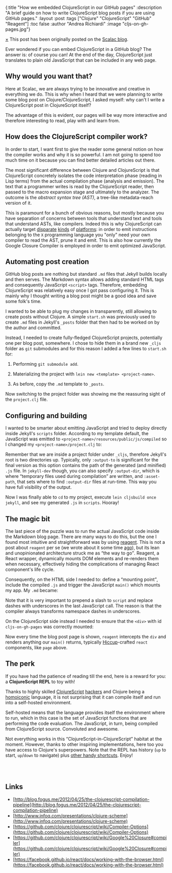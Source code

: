 {:title "How we embedded ClojureScript in our GitHub pages"
 :description  "A brief guide on how to write ClojureScript blog posts if you are using GitHub pages."
 :layout :post
 :tags  ["Clojure" "ClojureScript" "GitHub" "Reagent"]
 :toc false
 :author "Andrea Richiardi"
 :image "cljs-on-gh-pages.jpg"}

<div class="alert alert-info fade in">
  <a href="#" class="close" data-dismiss="alert" aria-label="close">&times;</a>
  This post has been originally posted on the
  <a href="http://blog.scalac.io/2015/10/19/cljs-on-gh-pages.html">
  Scalac blog</a>.
</div>


Ever wondered if you can embed ClojureScript in a GitHub blog? The answer is:
 of course you can! At the end of the day, ClojureScript just translates to
 plain old JavaScript that can be included in any web page.
 
## Why would you want that?

Here at Scalac, we are always trying to be innovative and creative in
everything we do. This is why when I heard that we were planning to write some
blog post on Clojure/ClojureScript, I asked myself: why can't I write a
ClojureScript post in ClojureScript itself?

The advantage of this is evident, our pages will be way more interactive and
therefore interesting to read, play with and learn from.

## How does the ClojureScript compiler work?

In order to start, I want first to give the reader some general notion on how
the compiler works and why it is so powerful. I am not going to spend too much
time on it because you can find better detailed articles out there.

The most significant difference between Clojure and ClojureScript is that
ClojureScript concretely isolates the code interpretation phase (reading in
Lisp terms) from the actual compilation phase (analysis and emission). The text
that a programmer writes is read by the ClojureScript reader, then passed to
the macro expansion stage and ultimately to the analyzer. The outcome is the
*abstract syntax tree (AST)*, a tree-like metadata-reach version of it.

This is paramount for a bunch of obvious reasons, but mostly because you have
separation of concerns between tools that understand text and tools that
understand ASTs, like compilers. Indeed this is why ClojureScript can actually
target [disparate](http://cljsrn.org/)
[kinds](https://github.com/mfikes/planck) of
[platforms](https://github.com/takeoutweight/clojure-scheme): in order to emit
instructions belonging to the `X` programming language you "only" need your own
compiler to read the AST, prune it and emit. This is also how currently the
Google Closure Compiler is employed in order to emit optimized JavaScript.

## Automating post creation

GitHub blog posts are nothing but standard `.md` files that Jekyll builds
locally and then serves. The Markdown syntax allows adding standard HTML tags
and consequently JavaScript `<script>` tags. Therefore, embedding ClojureScript
was relatively easy once I got pass configuring it. This is
mainly why I thought writing a blog post might be a good idea and save some
folk's time.

I wanted to be able to plug my changes in transparently, still allowing to
create posts without Clojure. A simple `start.sh` was previously used to create
`.md` files in Jekyll's `_posts` folder that then had to be worked on by the
author and committed.

Instead, I needed to create fully-fledged ClojureScript projects, potentially
one per blog post, somewhere. I chose to hide them in a brand new `_cljs`
folder as `git` submodules and for this reason I added a few lines to
`start.sh` for:

1. Performing `git submodule add`. 

2. Materializing the project with `lein new <template> <project-name>`.

3. As before, copy the `.md` template to `_posts`.

Now switching to the project folder was showing me the reassuring sight of the
`project.clj` file.

## Configuring and building

I wanted to be smarter about emitting JavaScript and tried to deploy directly
inside Jekyll's `scripts` folder. According to my template default, the
JavaScript was emitted to `<project-name>/resources/public/js/compiled` so I
changed my `<project-name>/project.clj` to:

<script src="https://gist.github.com/pjazdzewski1990/08a003abc428dded1f40.js"></script>
    
Remember that we are inside a project folder under `_cljs`, therefore Jekyll's
root is two directories up. Typically, only `:output-to` is significant for the
final version as this option contains the path of the generated (and minified)
`.js` file. In `jekyll-dev` though, you can also specify `:output-dir`, which
is where <q>temporary files used during compilation</q> are written, and
`:asset-path`, that sets where to find `:output-dir` files at run-time. This
way you have full visibility of the output.

Now I was finally able to `cd` to my project, execute `lein cljsbuild once
jekyll`, and see my generated `.js` in `scripts`. Hooray!

## The magic bit

The last piece of the puzzle was to run the actual JavaScript code inside the
Markdown blog page. There are many ways to do this, but the one I found most
intuitive and straightforward was by using
[reagent](https://github.com/reagent-project/reagent). This is not a post about
`reagent` per se (we wrote about it some time
[ago](http://blog.scalac.io/2015/04/02/clojurescript-reactjs-reagent.html)),
but its lean and unopinionated architecture struck me as <q>the way to
go</q>. Reagent, a React wrapper, dynamically mounts DOM elements and
re-renders them when necessary, effectively hiding the complications of
managing React component's life cycle.

Consequently, on the HTML side I needed to: define a <q>mounting point</q>,
include the compiled `.js` and trigger the JavaScript `main()` which mounts my
app. My `.md` became:

<script src="https://gist.github.com/pjazdzewski1990/f10d270c5232f145d13c.js"></script>

Note that it is very important to prepend a slash to `script` and replace
dashes with underscores in the last JavaScript call. The reason is that the
compiler always transforms namespace dashes in underscores.

On the ClojureScript side instead I needed to ensure that the `<div>` with id
`cljs-on-gh-pages` was correctly mounted:

<script src="https://gist.github.com/pjazdzewski1990/f63d42e2347035916792.js"></script>

Now every time the blog post page is shown, `reagent` intercepts the `div` and
renders anything our `main()` returns, typically
[Hiccup](https://github.com/weavejester/hiccup)-crafted `react` components,
like `page` above.

## The perk

If you have had the patience of reading till the end, here is a reward for you: a
**ClojureScript REPL** to toy with!

Thanks to highly skilled
[ClojureScript](https://github.com/swannodette/cljs-bootstrap)
[hackers](https://github.com/kanaka/cljs-bootstrap) and Clojure being a
[homoiconic](https://en.wikipedia.org/wiki/Homoiconicity) language, it is not
surprising that it can compile itself and run into a self-hosted environment.

Self-hosted means that the language provides itself the environment where to
run, which in this case is the set of JavaScript functions that are performing
the code evaluation. The JavaScript, in turn, being compiled from ClojureScript
source. Convoluted and awesome.

Not everything works in this <q>ClojureScript-in-ClojureScript</q> habitat at
the moment. However, thanks to other inspiring implementations, here too
you have access to Clojure's superpowers. Note that the REPL has history (`up`
to start, `up`/`down` to navigate) plus
[other handy shortcuts](https://github.com/replit/jq-console#default-key-config). Enjoy!

<br/>

<script src="/scripts/cljs-on-gh-pages/js/jquery.min.js" type="text/javascript" charset="utf-8"></script>
<script src="/scripts/cljs-on-gh-pages/js/jqconsole.min.js" type="text/javascript"></script>
<script src="/scripts/cljs-on-gh-pages/js/jq_readline.js" type="text/javascript"></script>
<script src="/scripts/cljs-on-gh-pages/js/repl-web.js" type="text/javascript"></script>
<script src="/scripts/cljs-on-gh-pages/js/repl-main.js" type="text/javascript"></script>

<div id="cljs-on-gh-pages"></div>
<script src="/scripts/cljs-on-gh-pages/js/compiled/cljs-on-gh-pages.js"></script>
<script>cljs_on_gh_pages.core.main();</script>
    
<link rel="stylesheet" type="text/css" href="/scripts/cljs-on-gh-pages/styles/console.css" />

<br/>

## Links

- [http://blog.fogus.me/2012/04/25/the-clojurescript-compilation-pipeline](http://blog.fogus.me/2012/04/25/the-clojurescript-compilation-pipeline)
- [http://www.infoq.com/presentations/clojure-scheme](http://www.infoq.com/presentations/clojure-scheme)
- [https://github.com/clojure/clojurescript/wiki/Compiler-Options](https://github.com/clojure/clojurescript/wiki/Compiler-Options)
- [https://github.com/clojure/clojurescript/wiki/Google%20Closure#compiler](https://github.com/clojure/clojurescript/wiki/Google%20Closure#compiler)
- [https://facebook.github.io/react/docs/working-with-the-browser.html](https://facebook.github.io/react/docs/working-with-the-browser.html)

